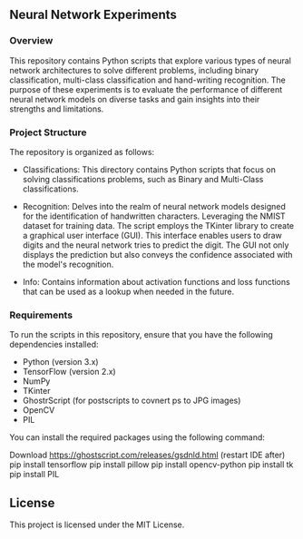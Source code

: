## Neural Network Experiments

### Overview
This repository contains Python scripts that explore various types of neural network architectures to solve different problems, including binary classification, multi-class classification and hand-writing recognition. The purpose of these experiments is to evaluate the performance of different neural network models on diverse tasks and gain insights into their strengths and limitations.

### Project Structure
The repository is organized as follows:

- Classifications: This directory contains Python scripts that focus on solving classifications problems, such as Binary and Multi-Class classifications. 

- Recognition: Delves into the realm of neural network models designed for the identification of handwritten characters. Leveraging the NMIST dataset for training data. The script employs the TKinter library to create a graphical user interface (GUI). This interface enables users to draw digits and the neural network tries to predict the digit. The GUI not only displays the prediction but also conveys the confidence associated with the model's recognition.

- Info: Contains information about activation functions and loss functions that can be used as a lookup when needed in the future.

### Requirements
To run the scripts in this repository, ensure that you have the following dependencies installed:

- Python (version 3.x)
- TensorFlow (version 2.x)
- NumPy
- TKinter
- GhostrScript (for postscripts to covnert ps to JPG images)
- OpenCV
- PIL

You can install the required packages using the following command:

Download https://ghostscript.com/releases/gsdnld.html  (restart IDE after)
pip install tensorflow
pip install pillow
pip install opencv-python
pip install tk
pip install PIL


## License
This project is licensed under the MIT License.
